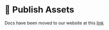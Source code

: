 # 📢 Publish Assets

Docs have been moved to our website at this [link](https://tomatophp.com/en/open-source/filament-locations)
